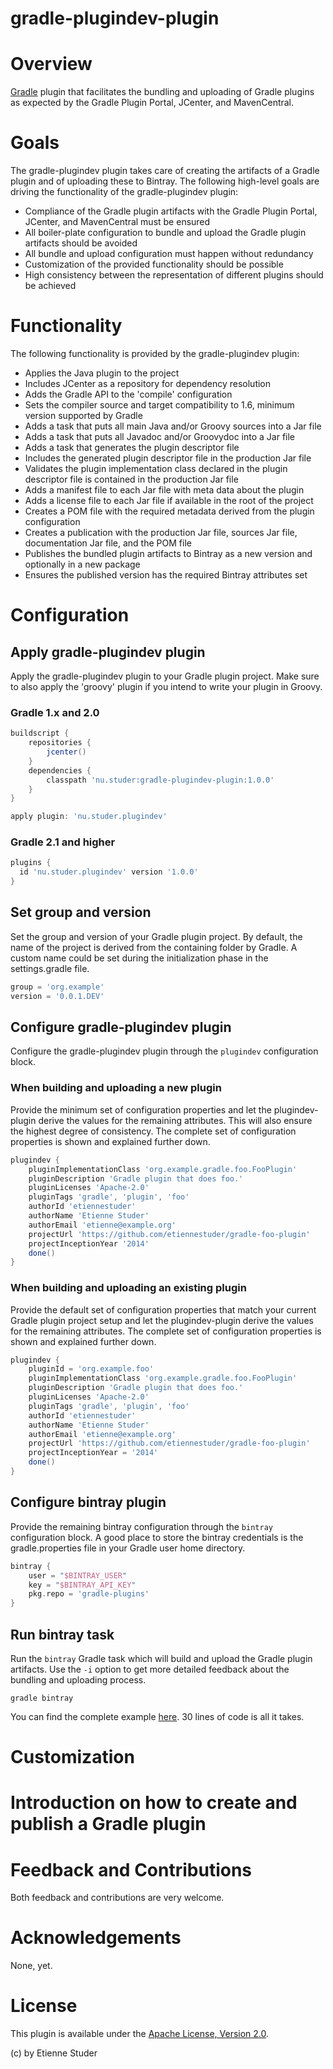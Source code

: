 gradle-plugindev-plugin
=======================

# Overview

[Gradle](http://www.gradle.org) plugin that facilitates the bundling and uploading 
of Gradle plugins as expected by the Gradle Plugin Portal, JCenter, and MavenCentral.

# Goals

The gradle-plugindev plugin takes care of creating the artifacts of a Gradle plugin and of uploading these to Bintray. The 
following high-level goals are driving the functionality of the gradle-plugindev plugin: 

 * Compliance of the Gradle plugin artifacts with the Gradle Plugin Portal, JCenter, and MavenCentral must be ensured
 * All boiler-plate configuration to bundle and upload the Gradle plugin artifacts should be avoided
 * All bundle and upload configuration must happen without redundancy
 * Customization of the provided functionality should be possible 
 * High consistency between the representation of different plugins should be achieved
 
# Functionality

The following functionality is provided by the gradle-plugindev plugin:
 
 * Applies the Java plugin to the project
 * Includes JCenter as a repository for dependency resolution
 * Adds the Gradle API to the 'compile' configuration
 * Sets the compiler source and target compatibility to 1.6, minimum version supported by Gradle
 * Adds a task that puts all main Java and/or Groovy sources into a Jar file
 * Adds a task that puts all Javadoc and/or Groovydoc into a Jar file
 * Adds a task that generates the plugin descriptor file
 * Includes the generated plugin descriptor file in the production Jar file
 * Validates the plugin implementation class declared in the plugin descriptor file is contained in the production Jar file
 * Adds a manifest file to each Jar file with meta data about the plugin
 * Adds a license file to each Jar file if available in the root of the project
 * Creates a POM file with the required metadata derived from the plugin configuration
 * Creates a publication with the production Jar file, sources Jar file, documentation Jar file, and the POM file
 * Publishes the bundled plugin artifacts to Bintray as a new version and optionally in a new package
 * Ensures the published version has the required Bintray attributes set

# Configuration

## Apply gradle-plugindev plugin

Apply the gradle-plugindev plugin to your Gradle plugin project. Make sure to also 
apply the 'groovy' plugin if you intend to write your plugin in Groovy. 

### Gradle 1.x and 2.0

```groovy
buildscript {
    repositories {
        jcenter()
    }
    dependencies {
        classpath 'nu.studer:gradle-plugindev-plugin:1.0.0'
    }
}

apply plugin: 'nu.studer.plugindev'
```

### Gradle 2.1 and higher

```groovy
plugins {
  id 'nu.studer.plugindev' version '1.0.0'
}
```

## Set group and version

Set the group and version of your Gradle plugin project. By default, the name of 
the project is derived from the containing folder by Gradle. A custom name 
could be set during the initialization phase in the settings.gradle file.

```groovy
group = 'org.example'
version = '0.0.1.DEV'
```

## Configure gradle-plugindev plugin

Configure the gradle-plugindev plugin through the `plugindev` configuration block.

### When building and uploading a new plugin

Provide the minimum set of configuration properties and let the plugindev-plugin derive
the values for the remaining attributes. This will also ensure the highest degree of
consistency. The complete set of configuration properties is shown and explained further down.  

```groovy
plugindev {
    pluginImplementationClass 'org.example.gradle.foo.FooPlugin'
    pluginDescription 'Gradle plugin that does foo.'
    pluginLicenses 'Apache-2.0'
    pluginTags 'gradle', 'plugin', 'foo'
    authorId 'etiennestuder'
    authorName 'Etienne Studer'
    authorEmail 'etienne@example.org'
    projectUrl 'https://github.com/etiennestuder/gradle-foo-plugin'
    projectInceptionYear '2014'
    done()
}
```

### When building and uploading an existing plugin

Provide the default set of configuration properties that match your current Gradle plugin project 
setup and let the plugindev-plugin derive the values for the remaining attributes. The complete 
set of configuration properties is shown and explained further down.  

```groovy
plugindev {
    pluginId = 'org.example.foo'
    pluginImplementationClass 'org.example.gradle.foo.FooPlugin'
    pluginDescription 'Gradle plugin that does foo.'
    pluginLicenses 'Apache-2.0'
    pluginTags 'gradle', 'plugin', 'foo'
    authorId 'etiennestuder'
    authorName 'Etienne Studer'
    authorEmail 'etienne@example.org'
    projectUrl 'https://github.com/etiennestuder/gradle-foo-plugin'
    projectInceptionYear = '2014'
    done()
}
```
## Configure bintray plugin

Provide the remaining bintray configuration through the `bintray` configuration block. A 
good place to store the bintray credentials is the gradle.properties file in your Gradle 
user home directory. 

```groovy
bintray {
    user = "$BINTRAY_USER"
    key = "$BINTRAY_API_KEY"
    pkg.repo = 'gradle-plugins'
}
```

## Run bintray task

Run the `bintray` Gradle task which will build and upload the Gradle plugin artifacts. Use 
the `-i` option to get more detailed feedback about the bundling and uploading process. 

```console
gradle bintray
```

You can find the complete example [here](example/build.gradle). 30 lines of code is all it takes.

# Customization

# Introduction on how to create and publish a Gradle plugin

# Feedback and Contributions

Both feedback and contributions are very welcome.

# Acknowledgements

None, yet.

# License
This plugin is available under the [Apache License, Version 2.0](http://www.apache.org/licenses/LICENSE-2.0.html).

(c) by Etienne Studer
